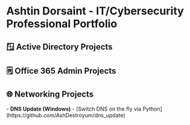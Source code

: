 <h1>Ashtin Dorsaint - IT/Cybersecurity Professional Portfolio</h1>

<h2> 🪟 Active Directory Projects </h2>

<h2>🗒️ Office 365 Admin Projects</h2>

<h2> 🌐 Networking Projects </h2>
- <b>DNS Update (Windows)</b>
  - [Switch DNS on the fly via Python](https://github.com/AshDestroyum/dns_update)



<!--
